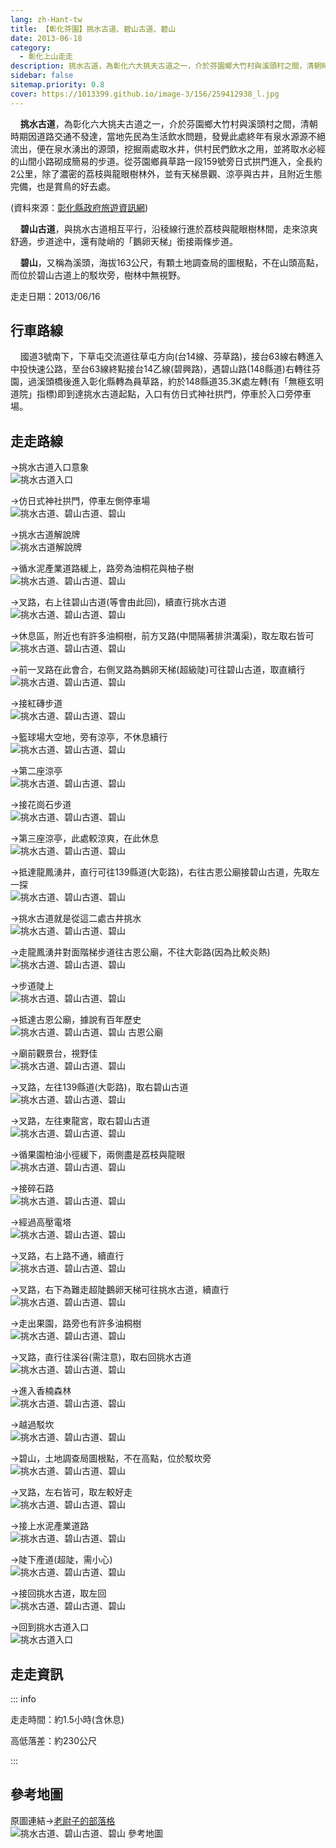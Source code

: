 ```yaml
---
lang: zh-Hant-tw
title: 【彰化芬園】挑水古道、碧山古道、碧山
date: 2013-06-18
category: 
  - 彰化上山走走
description: 挑水古道，為彰化六大挑夫古道之一，介於芬園鄉大竹村與溪頭村之間，清朝時期因道路交通不發達，當地先民為生活飲水問題，發覺此處終年有泉水源源不絕流出，便在泉水湧出的源頭，挖掘兩處取水井，供村民們飲水之用，並將取水必經的山間小路砌成簡易的步道。從芬園鄉員草路一段159號旁日式拱門進入，全長約2公里。
sidebar: false
sitemap.priority: 0.8
cover: https://1013399.github.io/image-3/156/259412938_l.jpg
---
```


    **挑水古道**，為彰化六大挑夫古道之一，介於芬園鄉大竹村與溪頭村之間，清朝時期因道路交通不發達，當地先民為生活飲水問題，發覺此處終年有泉水源源不絕流出，便在泉水湧出的源頭，挖掘兩處取水井，供村民們飲水之用，並將取水必經的山間小路砌成簡易的步道。從芬園鄉員草路一段159號旁日式拱門進入，全長約2公里，除了濃密的荔枝與龍眼樹林外，並有天梯景觀、涼亭與古井，且附近生態完備，也是賞鳥的好去處。

(資料來源：[彰化縣政府旅遊資訊網](http://tourism.chcg.gov.tw/tc/hopSpotInfo.aspx?id=249&chk=6ab3b646-e134-4f70-befb-f5c4e97abaa2))  

<!-- more -->

    **碧山古道**，與挑水古道相互平行，沿稜線行進於荔枝與龍眼樹林間，走來涼爽舒適，步道途中，還有陡峭的「鵝卵天梯」銜接兩條步道。 

    **碧山**，又稱為溪頭，海拔163公尺，有顆土地調查局的圖根點，不在山頭高點，而位於碧山古道上的駁坎旁，樹林中無視野。

走走日期：2013/06/16

## 行車路線  
    國道3號南下，下草屯交流道往草屯方向(台14線、芬草路)，接台63線右轉進入中投快速公路，至台63線終點接台14乙線(碧興路)，遇碧山路(148縣道)右轉往芬園，過溪頭橋後進入彰化縣轉為員草路，約於148縣道35.3K處左轉(有「無極玄明道院」指標)即到達挑水古道起點，入口有仿日式神社拱門，停車於入口旁停車場。

## 走走路線  
→挑水古道入口意象  
![挑水古道入口](https://1013399.github.io/image-3/156/259412938_l.jpg)

→仿日式神社拱門，停車左側停車場  
![挑水古道、碧山古道、碧山](https://1013399.github.io/image-3/156/259412943_l.jpg)

→挑水古道解說牌  
![挑水古道解說牌](https://1013399.github.io/image-3/156/259412948_l.jpg)

→循水泥產業道路緩上，路旁為油桐花與柚子樹  
![挑水古道、碧山古道、碧山](https://1013399.github.io/image-3/156/259412958_l.jpg)

→叉路，右上往碧山古道(等會由此回)，續直行挑水古道  
![挑水古道、碧山古道、碧山](https://1013399.github.io/image-3/156/259412968_l.jpg)

→休息區，附近也有許多油桐樹，前方叉路(中間隔著排洪溝渠)，取左取右皆可  
![挑水古道、碧山古道、碧山](https://1013399.github.io/image-3/156/259412972_l.jpg)

→前一叉路在此會合，右側叉路為鵝卵天梯(超級陡)可往碧山古道，取直續行  
![挑水古道、碧山古道、碧山](https://1013399.github.io/image-3/156/259412980_l.jpg)

→接紅磚步道  
![挑水古道、碧山古道、碧山](https://1013399.github.io/image-3/156/259412991_l.jpg)

→籃球場大空地，旁有涼亭，不休息續行  
![挑水古道、碧山古道、碧山](https://1013399.github.io/image-3/156/259412998_l.jpg)

→第二座涼亭  
![挑水古道、碧山古道、碧山](https://1013399.github.io/image-3/156/259413007_l.jpg)

→接花崗石步道  
![挑水古道、碧山古道、碧山](https://1013399.github.io/image-3/156/259413017_l.jpg)

→第三座涼亭，此處較涼爽，在此休息  
![挑水古道、碧山古道、碧山](https://1013399.github.io/image-3/156/259413027_l.jpg)

→抵達龍鳳湧井，直行可往139縣道(大彰路)，右往古恩公廟接碧山古道，先取左一探  
![挑水古道、碧山古道、碧山](https://1013399.github.io/image-3/156/259413035_l.jpg)

→挑水古道就是從這二處古井挑水  
![挑水古道、碧山古道、碧山](https://1013399.github.io/image-3/156/259413045_l.jpg)

→走龍鳳湧井對面階梯步道往古恩公廟，不往大彰路(因為比較炎熱)  
![挑水古道、碧山古道、碧山](https://1013399.github.io/image-3/156/259413056_l.jpg)

→步道陡上  
![挑水古道、碧山古道、碧山](https://1013399.github.io/image-3/156/259413063_l.jpg)

→抵達古恩公廟，據說有百年歷史  
![挑水古道、碧山古道、碧山 古恩公廟](https://1013399.github.io/image-3/156/259413068_l.jpg)

→廟前觀景台，視野佳  
![挑水古道、碧山古道、碧山](https://1013399.github.io/image-3/156/259413073_l.jpg)

→叉路，左往139縣道(大彰路)，取右碧山古道  
![挑水古道、碧山古道、碧山](https://1013399.github.io/image-3/156/259413086_l.jpg)

→叉路，左往東龍宮，取右碧山古道  
![挑水古道、碧山古道、碧山](https://1013399.github.io/image-3/156/259413091_l.jpg)

→循果園柏油小徑緩下，兩側盡是荔枝與龍眼  
![挑水古道、碧山古道、碧山](https://1013399.github.io/image-3/156/259413102_l.jpg)

→接碎石路  
![挑水古道、碧山古道、碧山](https://1013399.github.io/image-3/156/259413111_l.jpg)

→經過高壓電塔  
![挑水古道、碧山古道、碧山](https://1013399.github.io/image-3/156/259413124_l.jpg)

→叉路，右上路不通，續直行  
![挑水古道、碧山古道、碧山](https://1013399.github.io/image-3/156/259413128_l.jpg)

→叉路，右下為難走超陡鵝卵天梯可往挑水古道，續直行  
![挑水古道、碧山古道、碧山](https://1013399.github.io/image-3/156/259413138_l.jpg)

→走出果園，路旁也有許多油桐樹  
![挑水古道、碧山古道、碧山](https://1013399.github.io/image-3/156/259413145_l.jpg)

→叉路，直行往溪谷(需注意)，取右回挑水古道  
![挑水古道、碧山古道、碧山](https://1013399.github.io/image-3/156/259413152_l.jpg)

→進入香楠森林  
![挑水古道、碧山古道、碧山](https://1013399.github.io/image-3/156/259412844_l.jpg)

→越過駁坎  
![挑水古道、碧山古道、碧山](https://1013399.github.io/image-3/156/259412866_l.jpg)

→碧山，土地調查局圖根點，不在高點，位於駁坎旁  
![挑水古道、碧山古道、碧山](https://1013399.github.io/image-3/156/259412872_l.jpg)

→叉路，左右皆可，取左較好走  
![挑水古道、碧山古道、碧山](https://1013399.github.io/image-3/156/259412880_l.jpg)

→接上水泥產業道路  
![挑水古道、碧山古道、碧山](https://1013399.github.io/image-3/156/259412891_l.jpg)

→陡下產道(超陡，需小心)  
![挑水古道、碧山古道、碧山](https://1013399.github.io/image-3/156/259412902_l.jpg)

→接回挑水古道，取左回  
![挑水古道、碧山古道、碧山](https://1013399.github.io/image-3/156/259412922_l.jpg)

→回到挑水古道入口  
![挑水古道入口](https://1013399.github.io/image-3/156/259412933_l.jpg)

## 走走資訊

::: info

走走時間：約1.5小時(含休息)

高低落差：約230公尺

:::

## 參考地圖  
原圖連結→[老尉子的部落格](http://blog.xuite.net/laoweiz/blog/35137511)  
![挑水古道、碧山古道、碧山 參考地圖](https://1013399.github.io/image-3/156/259413225_l.jpg)